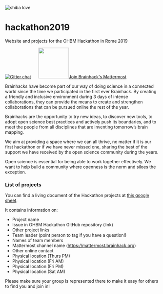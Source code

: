 ![shiba love](https://user-images.githubusercontent.com/6297454/47931389-f6cc1800-dece-11e8-9169-0477c9400733.gif)

# hackathon2019
Website and projects for the OHBM Hackathon in Rome 2019

[![Gitter chat](https://badges.gitter.im/gitterHQ/gitter.png)](https://gitter.im/hackathon2019/Lobby#) &nbsp;&nbsp;&nbsp;&nbsp;
<a href="http://mattermost.brainhack.org"><img src="http://www.mattermost.org/wp-content/uploads/2016/03/logoHorizontal.png" width=100px />Join Brainhack's Mattermost</a>



Brainhacks have become part of our way of doing science in a connected world since the time we participated in the first ever Brainhack. By creating a friendly and inclusive environment during 3 days of intense collaborations, they can provide the means to create and strengthen collaborations that can be pursued online the rest of the year.  

Brainhacks are the opportunity to try new ideas, to discover new tools, to adopt open science best practices and actively push its boundaries, and to meet the people from all disciplines that are inventing tomorrow’s brain mapping.  

We aim at providing a space where we can all thrive, no matter if it is our first hackathon or if we have never missed one, sharing the best of the support we have received by the open science community during the years.  

Open science is essential for being able to work together effectively. We want to help build a community where openness is the norm and siloes the exception.

### List of projects

You can find a living document of the Hackathon projects at [this google sheet](https://docs.google.com/spreadsheets/d/15grRPW0H4uFXWjUZd4n2UFgaEPEmWnXd4kexYBm3eNU/edit?usp=sharing).

It contains information on:

* Project name
* Issue in OHBM Hackathon GitHub repository (link)
* Other project links
* Team leader (point person to tag if you have a question!)
* Names of team members
* Mattermost channel name (https://mattermost.brainhack.org)
* Other online contact
* Physical location (Thurs PM)
* Physical location (Fri AM)
* Physical location (Fri PM)
* Physical location (Sat AM)

Please make sure your group is represented there to make it easy for others to find you and join in!
